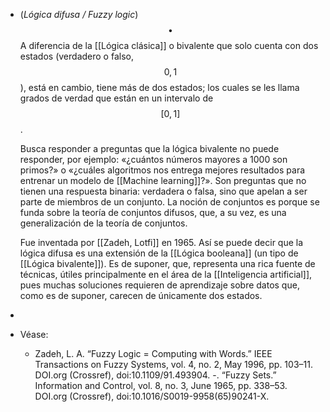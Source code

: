 - (_Lógica difusa / Fuzzy logic_) $$\bullet$$ A diferencia de la [[Lógica clásica]] o bivalente que solo cuenta con dos estados (verdadero o falso, $${0,1}$$), está en cambio, tiene más de dos estados; los cuales se les llama grados de verdad que están en un intervalo de $$[0,1]$$. 
  
  Busca responder a preguntas que la lógica bivalente no puede responder, por ejemplo: «¿cuántos números mayores a 1000 son primos?» o «¿cuáles algoritmos nos entrega mejores resultados para entrenar un modelo de [[Machine learning]]?». Son preguntas que no tienen una respuesta binaria: verdadera o falsa, sino que apelan a ser parte de miembros de un conjunto. La noción de conjuntos es porque se funda sobre la teoría de conjuntos difusos, que, a su vez, es una generalización de la teoría de conjuntos.
  
  Fue inventada por [[Zadeh, Lotfi]] en 1965. Así se puede decir que la lógica difusa es una extensión de la [[Lógica booleana]] (un tipo de [[Lógica bivalente]]). Es de suponer, que, representa una rica fuente de técnicas, útiles principalmente en el área de la [[Inteligencia artificial]], pues muchas soluciones requieren de aprendizaje sobre datos que, como es de suponer, carecen de únicamente dos estados.
-
- Véase:
	- Zadeh, L. A. “Fuzzy Logic = Computing with Words.” IEEE Transactions on Fuzzy Systems, vol. 4, no. 2, May 1996, pp. 103–11. DOI.org (Crossref), doi:10.1109/91.493904.
	  -. “Fuzzy Sets.” Information and Control, vol. 8, no. 3, June 1965, pp. 338–53. DOI.org (Crossref), doi:10.1016/S0019-9958(65)90241-X.